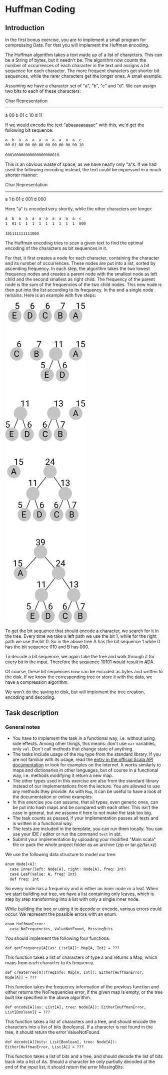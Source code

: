 # Huffman Coding

## Introduction

In the first bonus exercise, you are to implement a small program for
compressing Data. For that you will implement the Huffman encoding.

The Huffman algorithm takes a text made up of a list of characters. This can
be a String of bytes, but it needn't be. The algorithm now counts the number
of occurrences of each character in the text and assigns a bit sequence for
each character. The more frequent characters get shorter bit sequences, while
the rarer characters get the longer ones. A small example:

Assuming we have a character set of "a", "b", "c" and "d". We can assign two
bits to each of these characters:

  Char       Representation
  --------- ----------------
  a         00
  b         01
  c         10
  d         11

If we would encode the text "abaaaaaaaaac" with this, we'd get the following
bit sequence:

    a  b  a  a  a  a  a  a  a  a  a  c  
    00 01 00 00 00 00 00 00 00 00 00 10

    000100000000000000000010

This is an obvious waste of space, as we have nearly only "a"s. If we had used
the following encoding instead, the text could be expressed in a much shorter
manner:

  Char      Representation
  --------- ----------------
  a         1
  b         01
  c         001
  d         000

Here "a" is encoded very shortly, while the other characters are longer:

    a  b  a  a  a  a  a  a  a  a  a  c  
    1  01 1  1  1  1  1  1  1  1  1  000

    101111111111000

The Huffman encoding tries to scan a given text to find the optimal encoding
of the characters as bit sequences in it.

For that, it first creates a node for each character, containing the character
and its number of occurrences. These nodes are put into a list, sorted by
ascending frequency. In each step, the algorithm takes the two lowest
frequency nodes and creates a parent node with the smallest node as left child
and the second smallest as right child. The frequency of the parent node is
the sum of the frequencies of the two child nodes. This new node is then put
into the list according to its frequency. In the end a single node remains.
Here is an example with five steps:

![example encoding tree](example-tree.png)

To get the bit sequence that should encode a character, we search for it in
the tree. Every time we take a left path we use the bit 1, while for the
right path we use the bit 0. So in the above tree A has the bit sequence
1 while D has the bit sequence 010 and B has 000.

To decode a bit sequence, we again take the tree and walk through it for every
bit in the input. Therefore the sequence 10101 would result in ADA.

Of course, these bit sequences now can be encoded as bytes and written to the
disk. If we know the corresponding tree or store it with the data, we have
a compression algorithm.

We won't do the saving to disk, but will implement the tree creation, encoding
and decoding.

## Task description

### General notes

-   You have to implement the task in a functional way, i.e. without using
    side effects. Among other things, this means: don't use `var` variables,
    only `val`. Don't call methods that change state of anything.
-   The tasks include usage of the `Map` type from the standard library. If
    you are not familiar with its usage, read the [entry in the official Scala
    API documentation](https://www.scala-lang.org/api/3.1.1/scala/collection/immutable/Map.html)
    or look for examples on the internet. It works similarly to maps and
    dictionaries in other languages, but of course in a functional way, i.e.
    methods modifying it return a new map.
-   The other types used in this exercise are also from the standard library
    instead of our implementations from the lecture. You are allowed to use
    any methods they provide. As with `Map`, it can be useful to have a look
    at the documentation or online examples.
-   In this exercise you can assume, that all types, even generic ones, can be
    put into hash maps and be compared with each other. This isn't the case in
    general, but we assume it here to not make the task too big.
-   The task counts as passed, if your implementation passes all tests and is
    written in a functional way.
-   The tests are included in the template, you can run them locally. You can
    use your IDE / editor or run the command `test` in sbt.
-   Submit your implementation by uploading your modified "Main.scala" file or
    pack the whole project folder as an archive (zip or tar.gz/tar.xz)


We use the following data structure to model our tree:

    enum Node[+A]:
      case Inner(left: Node[A], right: Node[A], freq: Int)
      case Leaf(value: A, freq: Int)
      def freq: Int

So every node has a frequency and is either an inner node or a leaf. When we
start building out tree, we have a list containing only leaves, which is
step by step transforming into a list with only a single inner node.

While building the tree or using it to decode or encode, various errors could
occur. We represent the possible errors with an enum:

    enum HuffmanError:
      case NoFrequencies, ValueNotFound, MissingBits

You should implement the following four functions:

    def getFrequency[A](as: List[A]): Map[A, Int] = ???

This function takes a list of characters of type `A` and returns a Map, which
maps from each character to its frequency.

    def createTree[A](freqInfo: Map[A, Int]): Either[HuffmanError, Node[A]] = ???

This function takes the frequency information of the previous function and
either returns the NoFrequencies error, if the given map is empty, or the tree
built like specified in the above algorithm.

    def encode[A](as: List[A], tree: Node[A]): Either[HuffmanError, List[Boolean]] = ???

This function takes a list of characters and a tree, and should encode the
characters into a list of bits (booleans). If a character is not found in the
tree, it should return the error ValueNotFound.

    def decode[A](bits: List[Boolean], tree: Node[A]): Either[HuffmanError, List[A]] = ???

This function takes a list of bits and a tree, and should decode the list of
bits back into a list of As. Should a character be only partially decoded at
the end of the input list, it should return the error MissingBits.
